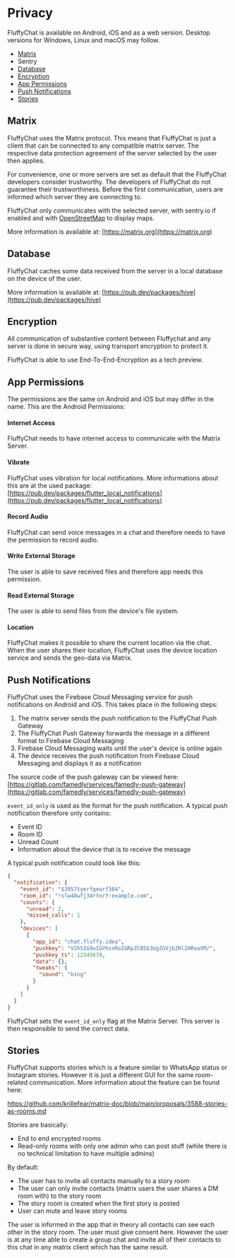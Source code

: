 # Privacy

FluffyChat is available on Android, iOS and as a web version. Desktop versions for Windows, Linux and macOS may follow.

*   [Matrix](#matrix)
*   Sentry
*   [Database](#database)
*   [Encryption](#encryption)
*   [App Permissions](#app-permissions)
*   [Push Notifications](#push-notifications)
*   [Stories](#stories)

## Matrix<a id="matrix"/>
FluffyChat uses the Matrix protocol. This means that FluffyChat is just a client that can be connected to any compatible matrix server. The respective data protection agreement of the server selected by the user then applies.

For convenience, one or more servers are set as default that the FluffyChat developers consider trustworthy. The developers of FluffyChat do not guarantee their trustworthiness. Before the first communication, users are informed which server they are connecting to.

FluffyChat only communicates with the selected server, with sentry.io if enabled and with [OpenStreetMap](https://openstreetmap.org) to display maps.

More information is available at: [https://matrix.org](https://matrix.org)

## Database<a id="database"/>
FluffyChat caches some data received from the server in a local database on the device of the user.

More information is available at: [https://pub.dev/packages/hive](https://pub.dev/packages/hive)

## Encryption<a id="encryption"/>
All communication of substantive content between Fluffychat and any server is done in secure way, using transport encryption to protect it.

FluffyChat is able to use End-To-End-Encryption as a tech preview.

## App Permissions<a id="app-permissions"/>

The permissions are the same on Android and iOS but may differ in the name. This are the Android Permissions:

#### Internet Access
FluffyChat needs to have internet access to communicate with the Matrix Server.

#### Vibrate
FluffyChat uses vibration for local notifications. More informations about this are at the used package:
[https://pub.dev/packages/flutter_local_notifications](https://pub.dev/packages/flutter_local_notifications)

#### Record Audio
FluffyChat can send voice messages in a chat and therefore needs to have the permission to record audio.

#### Write External Storage
The user is able to save received files and therefore app needs this permission.

#### Read External Storage
The user is able to send files from the device's file system.

#### Location
FluffyChat makes it possible to share the current location via the chat. When the user shares their location, FluffyChat uses the device location service and sends the geo-data via Matrix.

## Push Notifications<a id="push-notifications"/>
FluffyChat uses the Firebase Cloud Messaging service for push notifications on Android and iOS. This takes place in the following steps:
1. The matrix server sends the push notification to the FluffyChat Push Gateway
2. The FluffyChat Push Gateway forwards the message in a different format to Firebase Cloud Messaging
3. Firebase Cloud Messaging waits until the user's device is online again
4. The device receives the push notification from Firebase Cloud Messaging and displays it as a notification

The source code of the push gateway can be viewed here:
[https://gitlab.com/famedly/services/famedly-push-gateway](https://gitlab.com/famedly/services/famedly-push-gateway)

`event_id_only` is used as the format for the push notification. A typical push notification therefore only contains:
- Event ID
- Room ID
- Unread Count
- Information about the device that is to receive the message

A typical push notification could look like this:
```json
{
  "notification": {
    "event_id": "$3957tyerfgewrf384",
    "room_id": "!slw48wfj34rtnrf:example.com",
    "counts": {
      "unread": 2,
      "missed_calls": 1
    },
    "devices": [
      {
        "app_id": "chat.fluffy.idea",
        "pushkey": "V2h5IG9uIGVhcnRoIGRpZCB5b3UgZGVjb2RlIHRoaXM/",
        "pushkey_ts": 12345678,
        "data": {},
        "tweaks": {
          "sound": "bing"
        }
      }
    ]
  }
}
```

FluffyChat sets the `event_id_only` flag at the Matrix Server. This server is then responsible to send the correct data.

## Stories<a id="stories"/>

FluffyChat supports stories which is a feature similar to WhatsApp status or Instagram stories. However it is just a different GUI for the same room-related communication. More information about the feature can be found here:

https://github.com/krillefear/matrix-doc/blob/main/proposals/3588-stories-as-rooms.md

Stories are basically:

- End to end encrypted rooms
- Read-only rooms with only one admin who can post stuff (while there is no technical limitation to have multiple admins)

By default:

- The user has to invite all contacts manually to a story room
- The user can only invite contacts (matrix users the user shares a DM room with) to the story room
- The story room is created when the first story is posted
- User can mute and leave story rooms

The user is informed in the app that in theory all contacts can see each other in the story room. The user must give consent here. However the user is at any time able to create a group chat and invite all of their contacts to this chat in any matrix client which has the same result.
